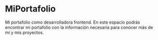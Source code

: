 # MiPortafolio
Mi portafolio como desarrolladora frontend.
En este espacio podrás encontrar mi portafolio con la información necesaria para conocer más de mí y mis proyectos.
